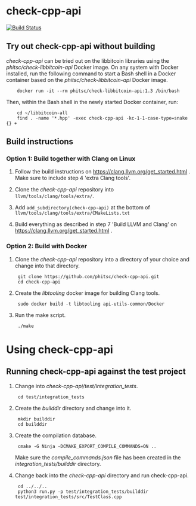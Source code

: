 # check-cpp-api

[![Build Status](https://travis-ci.com/phitsc/check-cpp-api.svg?token=RqqkynutptY9gpoo5YZP&branch=master)](https://travis-ci.com/phitsc/check-cpp-api)

## Try out check-cpp-api without building

*check-cpp-api* can be tried out on the libbitcoin libraries using the *phitsc/check-libbitcoin-api* Docker image. On any system with Docker installed, run the following command to start a Bash shell in a Docker container based on the *phitsc/check-libbitcoin-api* Docker image.

        docker run -it --rm phitsc/check-libbitcoin-api:1.3 /bin/bash

Then, within the Bash shell in the newly started Docker container, run:

        cd ~/libbitcoin-all
        find . -name '*.hpp' -exec check-cpp-api -kc-1-1-case-type=snake {} +

## Build instructions

### Option 1: Build together with Clang on Linux

1. Follow the build instructions on https://clang.llvm.org/get_started.html . Make sure to include step 4 'extra Clang tools'.

2. Clone the *check-cpp-api* repository into `llvm/tools/clang/tools/extra/`.

3. Add `add_subdirectory(check-cpp-api)` at the bottom of `llvm/tools/clang/tools/extra/CMakeLists.txt`

4. Build everything as described in step 7 'Build LLVM and Clang' on https://clang.llvm.org/get_started.html .

### Option 2: Build with Docker

1. Clone the *check-cpp-api* repository into a directory of your choice and change into that directory.

        git clone https://github.com/phitsc/check-cpp-api.git
        cd check-cpp-api

2. Create the *libtooling* docker image for building Clang tools.

        sudo docker build -t libtooling api-utils-common/Docker

3. Run the make script.

        ./make

# Using check-cpp-api

## Running check-cpp-api against the test project

1. Change into *check-cpp-api/test/integration_tests*.

        cd test/integration_tests

2. Create the *builddir* directory and change into it.

        mkdir builddir
        cd builddir

3. Create the compilation database.

        cmake -G Ninja -DCMAKE_EXPORT_COMPILE_COMMANDS=ON ..

    Make sure the *compile_commands.json* file has been created in the *integration_tests/builddir* directory.

4. Change back into the *check-cpp-api* directory and run check-cpp-api.

        cd ../../..
        python3 run.py -p test/integration_tests/builddir test/integration_tests/src/TestClass.cpp

